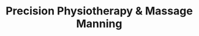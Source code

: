 ---
title: "Precision Physiotherapy & Massage Manning"
url: /manning/precision-physiotherapy-and-massage-manning/
shop: massage
---